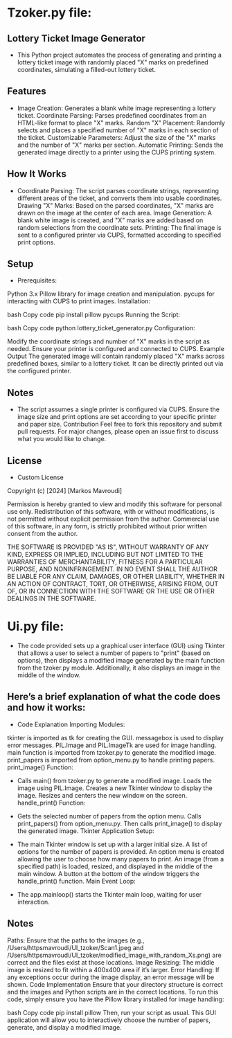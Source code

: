 # Tzoker.py file:

## Lottery Ticket Image Generator
* This Python project automates the process of generating and printing a lottery ticket image with randomly placed "X" marks on predefined coordinates, simulating a filled-out lottery ticket.

## Features
* Image Creation: Generates a blank white image representing a lottery ticket.
Coordinate Parsing: Parses predefined coordinates from an HTML-like format to place "X" marks.
Random "X" Placement: Randomly selects and places a specified number of "X" marks in each section of the ticket.
Customizable Parameters: Adjust the size of the "X" marks and the number of "X" marks per section.
Automatic Printing: Sends the generated image directly to a printer using the CUPS printing system.
## How It Works
* Coordinate Parsing: The script parses coordinate strings, representing different areas of the ticket, and converts them into usable coordinates.
Drawing "X" Marks: Based on the parsed coordinates, "X" marks are drawn on the image at the center of each area.
Image Generation: A blank white image is created, and "X" marks are added based on random selections from the coordinate sets.
Printing: The final image is sent to a configured printer via CUPS, formatted according to specified print options.
## Setup
* Prerequisites:

Python 3.x
Pillow library for image creation and manipulation.
pycups for interacting with CUPS to print images.
Installation:

bash
Copy code
pip install pillow pycups
Running the Script:

bash
Copy code
python lottery_ticket_generator.py
Configuration:

Modify the coordinate strings and number of "X" marks in the script as needed.
Ensure your printer is configured and connected to CUPS.
Example Output
The generated image will contain randomly placed "X" marks across predefined boxes, similar to a lottery ticket. It can be directly printed out via the configured printer.

## Notes
* The script assumes a single printer is configured via CUPS.
Ensure the image size and print options are set according to your specific printer and paper size.
Contribution
Feel free to fork this repository and submit pull requests. For major changes, please open an issue first to discuss what you would like to change.

## License
* Custom License

Copyright (c) [2024] [Markos Mavroudi]

Permission is hereby granted to view and modify this software for personal use only. Redistribution of this software, with or without modifications, is not permitted without explicit permission from the author. Commercial use of this software, in any form, is strictly prohibited without prior written consent from the author.

THE SOFTWARE IS PROVIDED "AS IS", WITHOUT WARRANTY OF ANY KIND, EXPRESS OR IMPLIED, INCLUDING BUT NOT LIMITED TO THE WARRANTIES OF MERCHANTABILITY, FITNESS FOR A PARTICULAR PURPOSE, AND NONINFRINGEMENT. IN NO EVENT SHALL THE AUTHOR BE LIABLE FOR ANY CLAIM, DAMAGES, OR OTHER LIABILITY, WHETHER IN AN ACTION OF CONTRACT, TORT, OR OTHERWISE, ARISING FROM, OUT OF, OR IN CONNECTION WITH THE SOFTWARE OR THE USE OR OTHER DEALINGS IN THE SOFTWARE.


# Ui.py file:

* The code provided sets up a graphical user interface (GUI) using Tkinter that allows a user to select a number of papers to "print" (based on options), then displays a modified image generated by the main function from the tzoker.py module. Additionally, it also displays an image in the middle of the window.

## Here’s a brief explanation of what the code does and how it works:

* Code Explanation
Importing Modules:

tkinter is imported as tk for creating the GUI.
messagebox is used to display error messages.
PIL.Image and PIL.ImageTk are used for image handling.
main function is imported from tzoker.py to generate the modified image.
print_papers is imported from option_menu.py to handle printing papers.
print_image() Function:

* Calls main() from tzoker.py to generate a modified image.
Loads the image using PIL.Image.
Creates a new Tkinter window to display the image.
Resizes and centers the new window on the screen.
handle_print() Function:

* Gets the selected number of papers from the option menu.
Calls print_papers() from option_menu.py.
Then calls print_image() to display the generated image.
Tkinter Application Setup:

* The main Tkinter window is set up with a larger initial size.
A list of options for the number of papers is provided.
An option menu is created allowing the user to choose how many papers to print.
An image (from a specified path) is loaded, resized, and displayed in the middle of the main window.
A button at the bottom of the window triggers the handle_print() function.
Main Event Loop:

* The app.mainloop() starts the Tkinter main loop, waiting for user interaction.
## Notes
Paths: Ensure that the paths to the images (e.g., /Users/httpsmavroudi/UI_tzoker/Scan1.jpeg and /Users/httpsmavroudi/UI_tzoker/modified_image_with_random_Xs.png) are correct and the files exist at those locations.
Image Resizing: The middle image is resized to fit within a 400x400 area if it’s larger.
Error Handling: If any exceptions occur during the image display, an error message will be shown.
Code Implementation
Ensure that your directory structure is correct and the images and Python scripts are in the correct locations. To run this code, simply ensure you have the Pillow library installed for image handling:

bash
Copy code
pip install pillow
Then, run your script as usual. This GUI application will allow you to interactively choose the number of papers, generate, and display a modified image.
